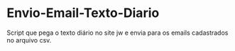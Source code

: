 # Envio-Email-Texto-Diario

Script que pega o texto diário no site jw e envia para os emails cadastrados no arquivo csv.
